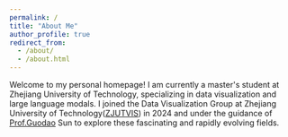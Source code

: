 ```yaml
---
permalink: /
title: "About Me"
author_profile: true
redirect_from: 
  - /about/
  - /about.html
---
```


Welcome to my personal homepage! I am currently a master's student at Zhejiang University of Technology, specializing in data visualization and large language modals. I joined the Data Visualization Group at Zhejiang University of Technology([ZJUTVIS](https://zjutvis.org)) in 2024 and under the guidance of [Prof.Guodao](https://godoorsun.org) Sun to explore these fascinating and rapidly evolving fields.

